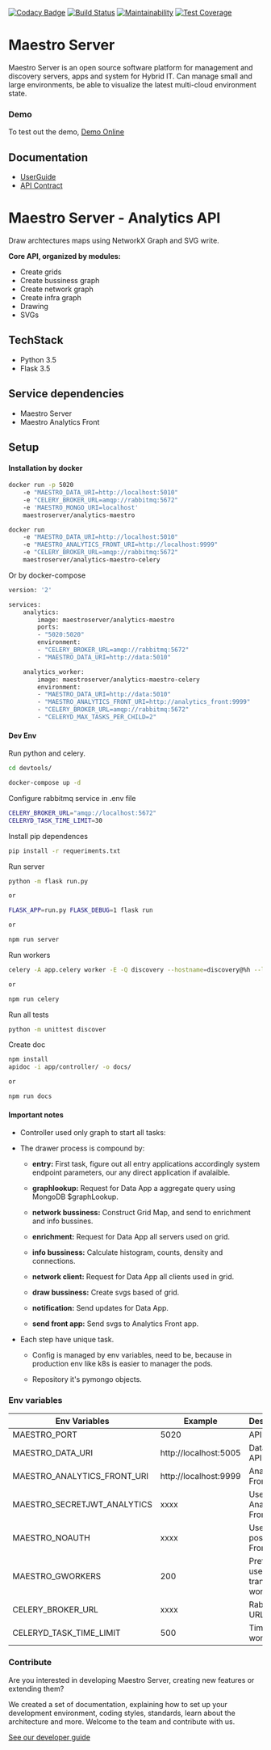 [![Codacy Badge](https://api.codacy.com/project/badge/Grade/b9ed3c8e272546ceae2f8a98d13ee0f3)](https://www.codacy.com/app/maestro/analytics-maestro?utm_source=github.com&amp;utm_medium=referral&amp;utm_content=maestro-server/analytics-maestro&amp;utm_campaign=Badge_Grade)
[![Build Status](https://travis-ci.org/maestro-server/analytics-maestro.svg?branch=master)](https://travis-ci.org/maestro-server/analytics-maestro)
[![Maintainability](https://api.codeclimate.com/v1/badges/c2272dfe465bdaea4900/maintainability)](https://codeclimate.com/github/maestro-server/analytics-maestro/maintainability)
[![Test Coverage](https://api.codeclimate.com/v1/badges/c2272dfe465bdaea4900/test_coverage)](https://codeclimate.com/github/maestro-server/analytics-maestro/test_coverage)

# Maestro Server #

Maestro Server is an open source software platform for management and discovery servers, apps and system for Hybrid IT. Can manage small and large environments, be able to visualize the latest multi-cloud environment state.

### Demo ###
To test out the demo, [Demo Online](http://demo.maestroserver.io "Demo Online")

## Documentation ##
* [UserGuide](http://docs.maestroserver.io/en/latest/userguide/cloud_inventory/inventory.html "User Guide")
* [API Contract](https://maestro-server.github.io/analytics-maestro/ "Analytics API Contract")

# Maestro Server - Analytics API #

Draw archtectures maps using NetworkX Graph and SVG write.

**Core API, organized by modules:**

* Create grids
* Create bussiness graph
* Create network graph
* Create infra graph
* Drawing
* SVGs

## TechStack ##

* Python 3.5
* Flask 3.5

## Service dependencies ##
* Maestro Server
* Maestro Analytics Front

## Setup ##

#### Installation by docker ####

```bash
docker run -p 5020
    -e "MAESTRO_DATA_URI=http://localhost:5010"
    -e "CELERY_BROKER_URL=amqp://rabbitmq:5672"
    -e 'MAESTRO_MONGO_URI=localhost'
    maestroserver/analytics-maestro

docker run
    -e "MAESTRO_DATA_URI=http://localhost:5010"
    -e "MAESTRO_ANALYTICS_FRONT_URI=http://localhost:9999"
    -e "CELERY_BROKER_URL=amqp://rabbitmq:5672"
    maestroserver/analytics-maestro-celery
```
Or by docker-compose

```bash
version: '2'

services:
    analytics:
        image: maestroserver/analytics-maestro
        ports:
        - "5020:5020"
        environment:
        - "CELERY_BROKER_URL=amqp://rabbitmq:5672"
        - "MAESTRO_DATA_URI=http://data:5010"

    analytics_worker:
        image: maestroserver/analytics-maestro-celery
        environment:
        - "MAESTRO_DATA_URI=http://data:5010"
        - "MAESTRO_ANALYTICS_FRONT_URI=http://analytics_front:9999"
        - "CELERY_BROKER_URL=amqp://rabbitmq:5672"
        - "CELERYD_MAX_TASKS_PER_CHILD=2"
```

#### Dev Env ####

Run python and celery.

```bash
cd devtools/

docker-compose up -d
```

Configure rabbitmq service in .env file

```bash
CELERY_BROKER_URL="amqp://localhost:5672"
CELERYD_TASK_TIME_LIMIT=30
```

Install pip dependences
```bash
pip install -r requeriments.txt
```

Run server
```bash
python -m flask run.py

or

FLASK_APP=run.py FLASK_DEBUG=1 flask run

or 

npm run server
```

Run workers
```bash
celery -A app.celery worker -E -Q discovery --hostname=discovery@%h --loglevel=info

or 

npm run celery
```

Run all tests 
```bash
python -m unittest discover
```

Create doc
```bash
npm install
apidoc -i app/controller/ -o docs/

or 

npm run docs
```

#### Important notes ####

* Controller used only graph to start all tasks:

* The drawer process is compound by:

    *  **entry:** First task, figure out all entry applications accordingly system endpoint parameters, our any direct application if avalaible.

    *  **graphlookup:** Request for Data App a aggregate query using MongoDB $graphLookup.

    *  **network bussiness:** Construct Grid Map, and send to enrichment and info bussines.

    *  **enrichment:** Request for Data App all servers used on grid.

    *  **info bussiness:** Calculate histogram, counts, density and connections.

    *  **network client:** Request for Data App all clients used in grid.

    *  **draw bussiness:** Create svgs based of grid.

    *  **notification:** Send updates for Data App.

    *  **send front app:** Send svgs to Analytics Front app.

* Each step have unique task.

    *  Config is managed by env variables, need to be, because in production env like k8s is easier to manager the pods.

    *  Repository it's pymongo objects.


### Env variables ###

| Env Variables                | Example                  | Description                        |
|------------------------------|--------------------------|------------------------------------|
| MAESTRO_PORT                 | 5020                     | API Port                           |
| MAESTRO_DATA_URI             | http://localhost:5005    | Data Layer API URL                 |
| MAESTRO_ANALYTICS_FRONT_URI  | http://localhost:9999    | Analytics Front URL                | 
| MAESTRO_SECRETJWT_ANALYTICS  | xxxx                     | Used with Analytics Front          |
| MAESTRO_NOAUTH               | xxxx                     | Used for post auth Front           |
| MAESTRO_GWORKERS             | 200                      | Prefetch used in translate worker  |
| CELERY_BROKER_URL            | xxxx                     | Rabbitmq URL                       |
| CELERYD_TASK_TIME_LIMIT      | 500                      | Timeout - worker                   |


### Contribute ###

Are you interested in developing Maestro Server, creating new features or extending them?

We created a set of documentation, explaining how to set up your development environment, coding styles, standards, learn about the architecture and more. Welcome to the team and contribute with us.

[See our developer guide](http://docs.maestroserver.io/en/latest/contrib.html)